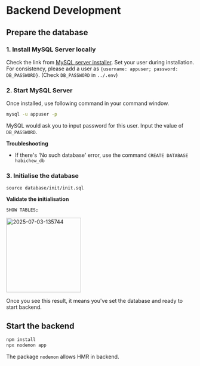 # Backend Development

## Prepare the database

### 1. Install MySQL Server locally
Check the link from [MySQL server installer](https://dev.mysql.com/downloads/mysql/).
Set your user during installation. For consistency, please add a user as `{username: appuser; password: DB_PASSWORD}`. (Check `DB_PASSWORD` in `../.env`)

### 2. Start MySQL Server
Once installed, use following command in your command window.
```bash
mysql -u appuser -p
```
MySQL would ask you to input password for this user. Input the value of `DB_PASSWORD`.

**Troubleshooting**
* If there's 'No such database' error, use the command `CREATE DATABASE habichew_db`

### 3. Initialise the database
```mysql
source database/init/init.sql
```
**Validate the initialisation**
```mysql
SHOW TABLES;
```
<a href="https://imgbb.com/"><img src="https://i.ibb.co/qz0SSmq/2025-07-03-135744.png" alt="2025-07-03-135744" width=200></a>

Once you see this result, it means you've set the database and ready to start backend.

## Start the backend

```bash
npm install
npx nodemon app
```

The package `nodemon` allows HMR in backend.
